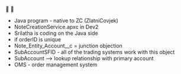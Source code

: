 :tennis: :ski:

* Java program - native to ZC (ZlatniCovjek)
* NoteCreationService.apxc in Dev2
* Srilatha is coding on the Java side
* if orderID is unique
* Note_Entity_Account__c = junction objection
* SubAccountSFID - all of the trading systems work with this object
* SubAccount --> lookup relationship with primary account
* OMS - order management system
